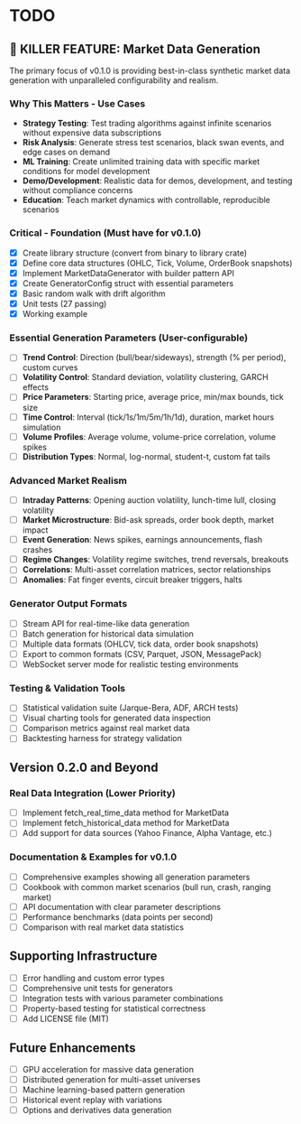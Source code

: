 # TODO

## 🎯 KILLER FEATURE: Market Data Generation

The primary focus of v0.1.0 is providing best-in-class synthetic market data generation with unparalleled configurability and realism.

### Why This Matters - Use Cases
- **Strategy Testing**: Test trading algorithms against infinite scenarios without expensive data subscriptions
- **Risk Analysis**: Generate stress test scenarios, black swan events, and edge cases on demand
- **ML Training**: Create unlimited training data with specific market conditions for model development
- **Demo/Development**: Realistic data for demos, development, and testing without compliance concerns
- **Education**: Teach market dynamics with controllable, reproducible scenarios

### Critical - Foundation (Must have for v0.1.0)

- [x] Create library structure (convert from binary to library crate)
- [x] Define core data structures (OHLC, Tick, Volume, OrderBook snapshots)
- [x] Implement MarketDataGenerator with builder pattern API
- [x] Create GeneratorConfig struct with essential parameters
- [x] Basic random walk with drift algorithm
- [x] Unit tests (27 passing)
- [x] Working example

### Essential Generation Parameters (User-configurable)

- [ ] **Trend Control**: Direction (bull/bear/sideways), strength (% per period), custom curves
- [ ] **Volatility Control**: Standard deviation, volatility clustering, GARCH effects
- [ ] **Price Parameters**: Starting price, average price, min/max bounds, tick size
- [ ] **Time Control**: Interval (tick/1s/1m/5m/1h/1d), duration, market hours simulation
- [ ] **Volume Profiles**: Average volume, volume-price correlation, volume spikes
- [ ] **Distribution Types**: Normal, log-normal, student-t, custom fat tails

### Advanced Market Realism

- [ ] **Intraday Patterns**: Opening auction volatility, lunch-time lull, closing volatility
- [ ] **Market Microstructure**: Bid-ask spreads, order book depth, market impact
- [ ] **Event Generation**: News spikes, earnings announcements, flash crashes
- [ ] **Regime Changes**: Volatility regime switches, trend reversals, breakouts
- [ ] **Correlations**: Multi-asset correlation matrices, sector relationships
- [ ] **Anomalies**: Fat finger events, circuit breaker triggers, halts

### Generator Output Formats

- [ ] Stream API for real-time-like data generation
- [ ] Batch generation for historical data simulation  
- [ ] Multiple data formats (OHLCV, tick data, order book snapshots)
- [ ] Export to common formats (CSV, Parquet, JSON, MessagePack)
- [ ] WebSocket server mode for realistic testing environments

### Testing & Validation Tools

- [ ] Statistical validation suite (Jarque-Bera, ADF, ARCH tests)
- [ ] Visual charting tools for generated data inspection
- [ ] Comparison metrics against real market data
- [ ] Backtesting harness for strategy validation

## Version 0.2.0 and Beyond

### Real Data Integration (Lower Priority)
- [ ] Implement fetch_real_time_data method for MarketData
- [ ] Implement fetch_historical_data method for MarketData
- [ ] Add support for data sources (Yahoo Finance, Alpha Vantage, etc.)

### Documentation & Examples for v0.1.0

- [ ] Comprehensive examples showing all generation parameters
- [ ] Cookbook with common market scenarios (bull run, crash, ranging market)
- [ ] API documentation with clear parameter descriptions
- [ ] Performance benchmarks (data points per second)
- [ ] Comparison with real market data statistics

## Supporting Infrastructure

- [ ] Error handling and custom error types
- [ ] Comprehensive unit tests for generators
- [ ] Integration tests with various parameter combinations
- [ ] Property-based testing for statistical correctness
- [ ] Add LICENSE file (MIT)

## Future Enhancements

- [ ] GPU acceleration for massive data generation
- [ ] Distributed generation for multi-asset universes  
- [ ] Machine learning-based pattern generation
- [ ] Historical event replay with variations
- [ ] Options and derivatives data generation